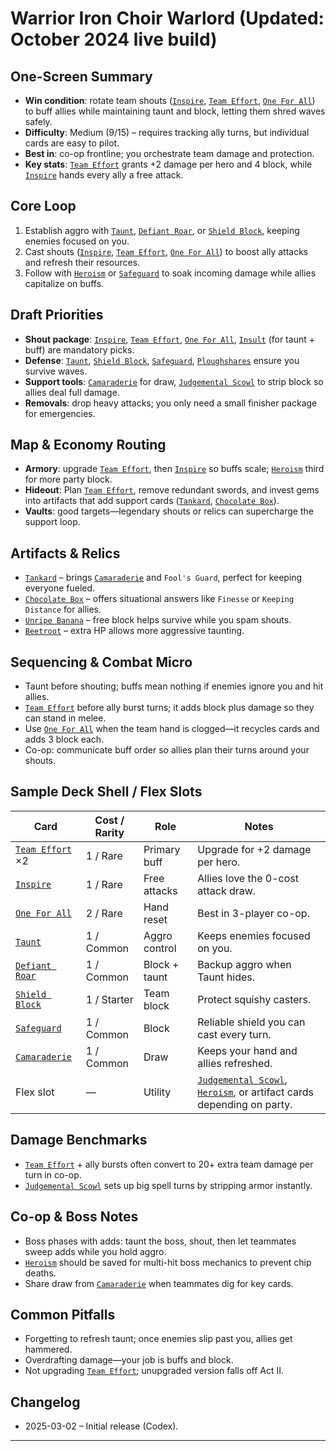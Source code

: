 # Warrior Iron Choir Warlord (Updated: October 2024 live build)

## One-Screen Summary
- **Win condition**: rotate team shouts ([`Inspire`][card-inspire], [`Team Effort`][card-team-effort], [`One For All`][card-one-for-all]) to buff allies while maintaining taunt and block, letting them shred waves safely.
- **Difficulty**: Medium (9/15) – requires tracking ally turns, but individual cards are easy to pilot.
- **Best in**: co-op frontline; you orchestrate team damage and protection.
- **Key stats**: [`Team Effort`][card-team-effort] grants +2 damage per hero and 4 block, while [`Inspire`][card-inspire] hands every ally a free attack.

## Core Loop
1. Establish aggro with [`Taunt`][card-taunt], [`Defiant Roar`][card-defiant-roar], or [`Shield Block`][card-shield-block], keeping enemies focused on you.
2. Cast shouts ([`Inspire`][card-inspire], [`Team Effort`][card-team-effort], [`One For All`][card-one-for-all]) to boost ally attacks and refresh their resources.
3. Follow with [`Heroism`][card-heroism] or [`Safeguard`][card-safeguard] to soak incoming damage while allies capitalize on buffs.

## Draft Priorities
- **Shout package**: [`Inspire`][card-inspire], [`Team Effort`][card-team-effort], [`One For All`][card-one-for-all], [`Insult`][card-insult] (for taunt + buff) are mandatory picks.
- **Defense**: [`Taunt`][card-taunt], [`Shield Block`][card-shield-block], [`Safeguard`][card-safeguard], [`Ploughshares`][card-ploughshares] ensure you survive waves.
- **Support tools**: [`Camaraderie`][card-camaraderie] for draw, [`Judgemental Scowl`][card-judgemental-scowl] to strip block so allies deal full damage.
- **Removals**: drop heavy attacks; you only need a small finisher package for emergencies.

## Map & Economy Routing
- **Armory**: upgrade [`Team Effort`][card-team-effort], then [`Inspire`][card-inspire] so buffs scale; [`Heroism`][card-heroism] third for more party block.
- **Hideout**: Plan [`Team Effort`][card-team-effort], remove redundant swords, and invest gems into artifacts that add support cards ([`Tankard`][card-tankard], [`Chocolate Box`][card-chocolate-box]).
- **Vaults**: good targets—legendary shouts or relics can supercharge the support loop.

## Artifacts & Relics
- [`Tankard`][card-tankard] – brings [`Camaraderie`][card-camaraderie] and `Fool's Guard`, perfect for keeping everyone fueled.
- [`Chocolate Box`][card-chocolate-box] – offers situational answers like `Finesse` or `Keeping Distance` for allies.
- [`Unripe Banana`][card-unripe-banana] – free block helps survive while you spam shouts.
- [`Beetroot`][card-beetroot] – extra HP allows more aggressive taunting.

## Sequencing & Combat Micro
- Taunt before shouting; buffs mean nothing if enemies ignore you and hit allies.
- [`Team Effort`][card-team-effort] before ally burst turns; it adds block plus damage so they can stand in melee.
- Use [`One For All`][card-one-for-all] when the team hand is clogged—it recycles cards and adds 3 block each.
- Co-op: communicate buff order so allies plan their turns around your shouts.

## Sample Deck Shell / Flex Slots
| Card | Cost / Rarity | Role | Notes |
| --- | --- | --- | --- |
| [`Team Effort`][card-team-effort] ×2 | 1 / Rare | Primary buff | Upgrade for +2 damage per hero. |
| [`Inspire`][card-inspire] | 1 / Rare | Free attacks | Allies love the 0-cost attack draw. |
| [`One For All`][card-one-for-all] | 2 / Rare | Hand reset | Best in 3-player co-op. |
| [`Taunt`][card-taunt] | 1 / Common | Aggro control | Keeps enemies focused on you. |
| [`Defiant Roar`][card-defiant-roar] | 1 / Common | Block + taunt | Backup aggro when Taunt hides. |
| [`Shield Block`][card-shield-block] | 1 / Starter | Team block | Protect squishy casters. |
| [`Safeguard`][card-safeguard] | 1 / Common | Block | Reliable shield you can cast every turn. |
| [`Camaraderie`][card-camaraderie] | 1 / Common | Draw | Keeps your hand and allies refreshed. |
| Flex slot | — | Utility | [`Judgemental Scowl`][card-judgemental-scowl], [`Heroism`][card-heroism], or artifact cards depending on party.

## Damage Benchmarks
- [`Team Effort`][card-team-effort] + ally bursts often convert to 20+ extra team damage per turn in co-op.
- [`Judgemental Scowl`][card-judgemental-scowl] sets up big spell turns by stripping armor instantly.

## Co-op & Boss Notes
- Boss phases with adds: taunt the boss, shout, then let teammates sweep adds while you hold aggro.
- [`Heroism`][card-heroism] should be saved for multi-hit boss mechanics to prevent chip deaths.
- Share draw from [`Camaraderie`][card-camaraderie] when teammates dig for key cards.

## Common Pitfalls
- Forgetting to refresh taunt; once enemies slip past you, allies get hammered.
- Overdrafting damage—your job is buffs and block.
- Not upgrading [`Team Effort`][card-team-effort]; unupgraded version falls off Act II.

## Changelog
- 2025-03-02 – Initial release (Codex).

---

[card-inspire]: https://hellcard.fandom.com/wiki/Inspire "Inspire | Hellcard Wiki"
[card-team-effort]: https://hellcard.fandom.com/wiki/Team_Effort "Team Effort | Hellcard Wiki"
[card-one-for-all]: https://hellcard.fandom.com/wiki/One_For_All "One For All | Hellcard Wiki"
[card-taunt]: https://hellcard.fandom.com/wiki/Taunt "Taunt | Hellcard Wiki"
[card-defiant-roar]: https://hellcard.fandom.com/wiki/Defiant_Roar "Defiant Roar | Hellcard Wiki"
[card-shield-block]: https://hellcard.fandom.com/wiki/Shield_Block "Shield Block | Hellcard Wiki"
[card-heroism]: https://hellcard.fandom.com/wiki/Heroism "Heroism | Hellcard Wiki"
[card-safeguard]: https://hellcard.fandom.com/wiki/Safeguard "Safeguard | Hellcard Wiki"
[card-insult]: https://hellcard.fandom.com/wiki/Insult "Insult | Hellcard Wiki"
[card-ploughshares]: https://hellcard.fandom.com/wiki/Ploughshares "Ploughshares | Hellcard Wiki"
[card-camaraderie]: https://hellcard.fandom.com/wiki/Camaraderie "Camaraderie | Hellcard Wiki"
[card-judgemental-scowl]: https://hellcard.fandom.com/wiki/Judgemental_Scowl "Judgemental Scowl | Hellcard Wiki"
[card-tankard]: https://hellcard.fandom.com/wiki/Tankard "Tankard | Hellcard Wiki"
[card-chocolate-box]: https://hellcard.fandom.com/wiki/Chocolate_Box "Chocolate Box | Hellcard Wiki"
[card-unripe-banana]: https://hellcard.fandom.com/wiki/Unripe_Banana "Unripe Banana | Hellcard Wiki"
[card-beetroot]: https://hellcard.fandom.com/wiki/Beetroot "Beetroot | Hellcard Wiki"
